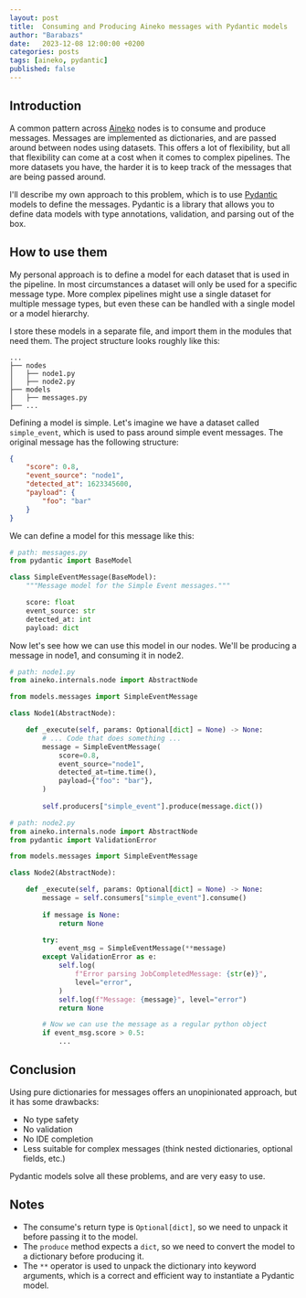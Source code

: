 ```yaml
---
layout: post
title:  Consuming and Producing Aineko messages with Pydantic models
author: "Barabazs"
date:   2023-12-08 12:00:00 +0200
categories: posts
tags: [aineko, pydantic]
published: false
---
```

## Introduction
A common pattern across [Aineko] nodes is to consume and produce messages. Messages are implemented as dictionaries, and are passed around between nodes using datasets.
This offers a lot of flexibility, but all that flexibility can come at a cost when it comes to complex pipelines. The more datasets you have, the harder it is to keep track of the messages that are being passed around.

I'll describe my own approach to this problem, which is to use [Pydantic] models to define the messages. Pydantic is a library that allows you to define data models with type annotations, validation, and parsing out of the box.


## How to use them
My personal approach is to define a model for each dataset that is used in the pipeline. In most circumstances a dataset will only be used for a specific message type. 
More complex pipelines might use a single dataset for multiple message types, but even these can be handled with a single model or a model hierarchy.

I store these models in a separate file, and import them in the modules that need them.
The project structure looks roughly like this:
```
...  
├── nodes
│   ├── node1.py 
│   ├── node2.py
├── models
│   ├── messages.py
├── ...
```

Defining a model is simple. Let's imagine we have a dataset called `simple_event`, which is used to pass around simple event messages. The original message has the following structure:

```json title="simple_event message"
{
    "score": 0.8,
    "event_source": "node1",
    "detected_at": 1623345600,
    "payload": {
        "foo": "bar"
    }
}
```

We can define a model for this message like this:

```python title="messages.py"
# path: messages.py
from pydantic import BaseModel

class SimpleEventMessage(BaseModel):
    """Message model for the Simple Event messages."""

    score: float
    event_source: str
    detected_at: int
    payload: dict

```

Now let's see how we can use this model in our nodes. We'll be producing a message in node1, and consuming it in node2.


```python
# path: node1.py
from aineko.internals.node import AbstractNode

from models.messages import SimpleEventMessage

class Node1(AbstractNode):

    def _execute(self, params: Optional[dict] = None) -> None:
        # ... Code that does something ...
        message = SimpleEventMessage(
            score=0.8,
            event_source="node1",
            detected_at=time.time(),
            payload={"foo": "bar"},
        )
        
        self.producers["simple_event"].produce(message.dict())

```

```python
# path: node2.py
from aineko.internals.node import AbstractNode
from pydantic import ValidationError

from models.messages import SimpleEventMessage

class Node2(AbstractNode):

    def _execute(self, params: Optional[dict] = None) -> None:
        message = self.consumers["simple_event"].consume()
        
        if message is None:
            return None

        try:
            event_msg = SimpleEventMessage(**message)
        except ValidationError as e:  
            self.log(
                f"Error parsing JobCompletedMessage: {str(e)}",
                level="error",
            )
            self.log(f"Message: {message}", level="error")
            return None

        # Now we can use the message as a regular python object
        if event_msg.score > 0.5:
            ...

```

## Conclusion
Using pure dictionaries for messages offers an unopinionated approach, but it has some drawbacks:
- No type safety
- No validation
- No IDE completion
- Less suitable for complex messages (think nested dictionaries, optional fields, etc.)

Pydantic models solve all these problems, and are very easy to use.

## Notes
- The consume's return type is `Optional[dict]`, so we need to unpack it before passing it to the model.
- The `produce` method expects a `dict`, so we need to convert the model to a dictionary before producing it.
- The `**` operator is used to unpack the dictionary into keyword arguments, which is a correct and efficient way to instantiate a Pydantic model.

[Aineko]: https://www.aineko.dev/
[Pydantic]: https://docs.pydantic.dev/latest/